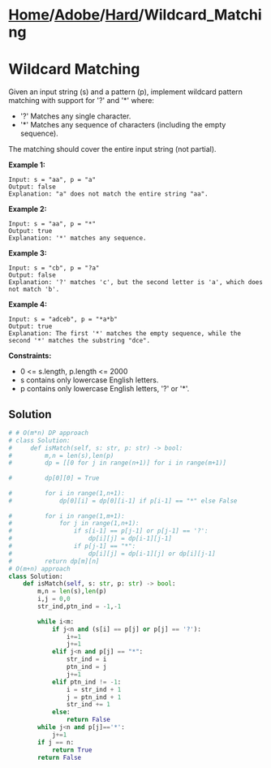 # [Home](./../..)/[Adobe](./..)/[Hard](./)/Wildcard_Matching
<h1>Wildcard Matching</h1>

<p>
Given an input string (s) and a pattern (p), implement wildcard pattern matching with support for '?' and '*' where:
</p>

- '?' Matches any single character.
- '*' Matches any sequence of characters (including the empty sequence).

<p>
The matching should cover the entire input string (not partial).
</p>

<b>Example 1:</b>

    Input: s = "aa", p = "a"
    Output: false
    Explanation: "a" does not match the entire string "aa".
    
<b>Example 2:</b>

    Input: s = "aa", p = "*"
    Output: true
    Explanation: '*' matches any sequence.

<b>Example 3:</b>

    Input: s = "cb", p = "?a"
    Output: false
    Explanation: '?' matches 'c', but the second letter is 'a', which does not match 'b'.
    
<b>Example 4:</b>

    Input: s = "adceb", p = "*a*b"
    Output: true
    Explanation: The first '*' matches the empty sequence, while the second '*' matches the substring "dce".   

<b>Constraints:</b>

- 0 <= s.length, p.length <= 2000
- s contains only lowercase English letters.
- p contains only lowercase English letters, '?' or '*'.

<h2>Solution</h2>

```python
# # O(m*n) DP approach
# class Solution:
#     def isMatch(self, s: str, p: str) -> bool:
#         m,n = len(s),len(p)
#         dp = [[0 for j in range(n+1)] for i in range(m+1)]
        
#         dp[0][0] = True
        
#         for i in range(1,n+1):
#             dp[0][i] = dp[0][i-1] if p[i-1] == "*" else False
        
#         for i in range(1,m+1):
#             for j in range(1,n+1):
#                 if s[i-1] == p[j-1] or p[j-1] == '?':
#                     dp[i][j] = dp[i-1][j-1]
#                 if p[j-1] == "*":
#                     dp[i][j] = dp[i-1][j] or dp[i][j-1]
#         return dp[m][n]
# O(m+n) approach    
class Solution:
    def isMatch(self, s: str, p: str) -> bool:
        m,n = len(s),len(p)
        i,j = 0,0
        str_ind,ptn_ind = -1,-1
        
        while i<m:
            if j<n and (s[i] == p[j] or p[j] == '?'):
                i+=1
                j+=1
            elif j<n and p[j] == "*":
                str_ind = i
                ptn_ind = j
                j+=1
            elif ptn_ind != -1:
                i = str_ind + 1
                j = ptn_ind + 1
                str_ind += 1
            else:
                return False
        while j<n and p[j]=='*':
            j+=1
        if j == n:
            return True
        return False
```
